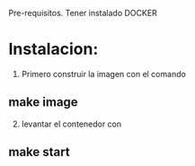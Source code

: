 Pre-requisitos.
Tener instalado DOCKER

# Instalacion:

1. Primero construir la imagen con el comando
## make image
2. levantar el contenedor con
## make start